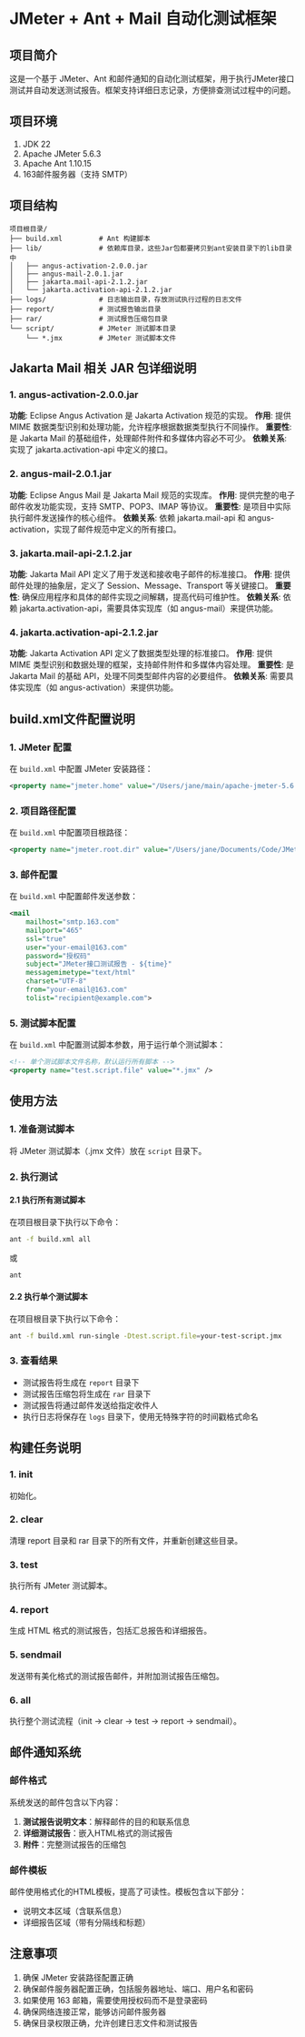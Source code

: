# JMeter + Ant + Mail 自动化测试框架

## 项目简介
这是一个基于 JMeter、Ant 和邮件通知的自动化测试框架，用于执行JMeter接口测试并自动发送测试报告。框架支持详细日志记录，方便排查测试过程中的问题。

## 项目环境
1. JDK 22
2. Apache JMeter 5.6.3
3. Apache Ant 1.10.15
4. 163邮件服务器（支持 SMTP）

## 项目结构
```
项目根目录/
├── build.xml         # Ant 构建脚本
├── lib/              # 依赖库目录，这些Jar包都要拷贝到ant安装目录下的lib目录中
│   ├── angus-activation-2.0.0.jar
│   ├── angus-mail-2.0.1.jar
│   ├── jakarta.mail-api-2.1.2.jar
│   └── jakarta.activation-api-2.1.2.jar
├── logs/             # 日志输出目录，存放测试执行过程的日志文件
├── report/           # 测试报告输出目录
├── rar/              # 测试报告压缩包目录
└── script/           # JMeter 测试脚本目录
    └── *.jmx         # JMeter 测试脚本文件
```

## Jakarta Mail 相关 JAR 包详细说明

### 1. angus-activation-2.0.0.jar
**功能**: Eclipse Angus Activation 是 Jakarta Activation 规范的实现。
**作用**: 提供 MIME 数据类型识别和处理功能，允许程序根据数据类型执行不同操作。
**重要性**: 是 Jakarta Mail 的基础组件，处理邮件附件和多媒体内容必不可少。
**依赖关系**: 实现了 jakarta.activation-api 中定义的接口。

### 2. angus-mail-2.0.1.jar
**功能**: Eclipse Angus Mail 是 Jakarta Mail 规范的实现库。
**作用**: 提供完整的电子邮件收发功能实现，支持 SMTP、POP3、IMAP 等协议。
**重要性**: 是项目中实际执行邮件发送操作的核心组件。
**依赖关系**: 依赖 jakarta.mail-api 和 angus-activation，实现了邮件规范中定义的所有接口。

### 3. jakarta.mail-api-2.1.2.jar
**功能**: Jakarta Mail API 定义了用于发送和接收电子邮件的标准接口。
**作用**: 提供邮件处理的抽象层，定义了 Session、Message、Transport 等关键接口。
**重要性**: 确保应用程序和具体的邮件实现之间解耦，提高代码可维护性。
**依赖关系**: 依赖 jakarta.activation-api，需要具体实现库（如 angus-mail）来提供功能。

### 4. jakarta.activation-api-2.1.2.jar
**功能**: Jakarta Activation API 定义了数据类型处理的标准接口。
**作用**: 提供 MIME 类型识别和数据处理的框架，支持邮件附件和多媒体内容处理。
**重要性**: 是 Jakarta Mail 的基础 API，处理不同类型邮件内容的必要组件。
**依赖关系**: 需要具体实现库（如 angus-activation）来提供功能。


## build.xml文件配置说明

### 1. JMeter 配置
在 `build.xml` 中配置 JMeter 安装路径：
```xml
<property name="jmeter.home" value="/Users/jane/main/apache-jmeter-5.6.3" />
```

### 2. 项目路径配置
在 `build.xml` 中配置项目根路径：
```xml
<property name="jmeter.root.dir" value="/Users/jane/Documents/Code/JMeter/ant/jmeter_ant" />
```

### 3. 邮件配置
在 `build.xml` 中配置邮件发送参数：
```xml
<mail
    mailhost="smtp.163.com"
    mailport="465"
    ssl="true"
    user="your-email@163.com"
    password="授权码"
    subject="JMeter接口测试报告 - ${time}"
    messagemimetype="text/html"
    charset="UTF-8"
    from="your-email@163.com"
    tolist="recipient@example.com">
```



### 5. 测试脚本配置
在 `build.xml` 中配置测试脚本参数，用于运行单个测试脚本：
```xml
<!-- 单个测试脚本文件名称，默认运行所有脚本 -->
<property name="test.script.file" value="*.jmx" />
```

## 使用方法

### 1. 准备测试脚本
将 JMeter 测试脚本（.jmx 文件）放在 `script` 目录下。

### 2. 执行测试
#### 2.1 执行所有测试脚本
在项目根目录下执行以下命令：
```bash
ant -f build.xml all
```
或
```bash
ant
```

#### 2.2 执行单个测试脚本
在项目根目录下执行以下命令：
```bash
ant -f build.xml run-single -Dtest.script.file=your-test-script.jmx
```

### 3. 查看结果
- 测试报告将生成在 `report` 目录下
- 测试报告压缩包将生成在 `rar` 目录下
- 测试报告将通过邮件发送给指定收件人
- 执行日志将保存在 `logs` 目录下，使用无特殊字符的时间戳格式命名

## 构建任务说明

### 1. init
初始化。

### 2. clear
清理 report 目录和 rar 目录下的所有文件，并重新创建这些目录。

### 3. test
执行所有 JMeter 测试脚本。

### 4. report
生成 HTML 格式的测试报告，包括汇总报告和详细报告。

### 5. sendmail
发送带有美化格式的测试报告邮件，并附加测试报告压缩包。

### 6. all
执行整个测试流程（init → clear → test → report → sendmail）。


## 邮件通知系统

### 邮件格式
系统发送的邮件包含以下内容：
1. **测试报告说明文本**：解释邮件的目的和联系信息
2. **详细测试报告**：嵌入HTML格式的测试报告
3. **附件**：完整测试报告的压缩包

### 邮件模板
邮件使用格式化的HTML模板，提高了可读性。模板包含以下部分：
- 说明文本区域（含联系信息）
- 详细报告区域（带有分隔线和标题）

## 注意事项
1. 确保 JMeter 安装路径配置正确
2. 确保邮件服务器配置正确，包括服务器地址、端口、用户名和密码
3. 如果使用 163 邮箱，需要使用授权码而不是登录密码
4. 确保网络连接正常，能够访问邮件服务器
5. 确保目录权限正确，允许创建日志文件和测试报告


